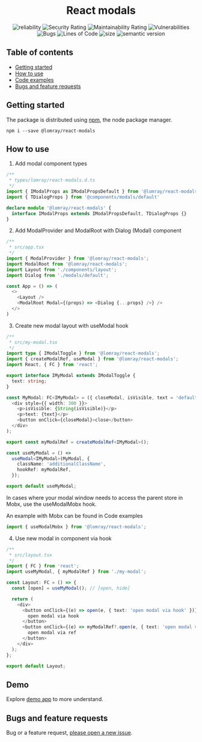 <h1 align='center'>React modals</h1>

<p align="center">
  <img src="https://sonarcloud.io/api/project_badges/measure?project=react-modals&metric=reliability_rating" alt="reliability">
  <img src="https://sonarcloud.io/api/project_badges/measure?project=react-modals&metric=security_rating" alt="Security Rating">
  <img src="https://sonarcloud.io/api/project_badges/measure?project=react-modals&metric=sqale_rating" alt="Maintainability Rating">
  <img src="https://sonarcloud.io/api/project_badges/measure?project=react-modals&metric=vulnerabilities" alt="Vulnerabilities">
  <img src="https://sonarcloud.io/api/project_badges/measure?project=react-modals&metric=bugs" alt="Bugs">
  <img src="https://sonarcloud.io/api/project_badges/measure?project=react-modals&metric=ncloc" alt="Lines of Code">
  <img src="https://img.shields.io/npm/l/@lomray/react-modals" alt="size">
  <img src="https://img.shields.io/npm/v/@lomray/react-modals?label=semantic%20release&logo=semantic-release" alt="semantic version">
</p>

## Table of contents
- [Getting started](#getting-started)
- [How to use](#how-to-use)
- [Code examples](#demo)
- [Bugs and feature requests](#bugs-and-feature-requests)

## Getting started

The package is distributed using [npm](https://www.npmjs.com/), the node package manager.

```
npm i --save @lomray/react-modals
```

## How to use

1. Add modal component types
```typescript
/**
 * types/lomray/react-modals.d.ts
 */
import { IModalProps as IModalPropsDefault } from '@lomray/react-modals'
import { TDialogProps } from '@components/modals/default'

declare module '@lomray/react-modals' {
  interface IModalProps extends IModalPropsDefault, TDialogProps {}
}
```

2. Add ModalProvider and ModalRoot with Dialog (Modal) component
```typescript jsx
/**
 * src/app.tsx
 */
import { ModalProvider } from '@lomray/react-modals';
import ModalRoot from '@lomray/react-modals';
import Layout from './components/layout';
import Dialog from './modals/default';

const App = () => (
  <>
    <Layout />
    <ModalRoot Modal={(props) => <Dialog {...props} />} />
  </>
)
```

3. Create new  modal layout with useModal hook
```typescript jsx
/**
 * src/my-modal.tsx
 */
import type { IModalToggle } from '@lomray/react-modals';
import { createModalRef, useModal } from '@lomray/react-modals';
import React, { FC } from 'react';

export interface IMyModal extends IModalToggle {
  text: string;
}

const MyModal: FC<IMyModal> = ({ closeModal, isVisible, text = 'default' }) => (
  <div style={{ width: 300 }}>
    <p>isVisible: {String(isVisible)}</p>
    <p>text: {text}</p>
    <button onClick={closeModal}>close</button>
  </div>
);

export const myModalRef = createModalRef<IMyModal>();

const useMyModal = () =>
  useModal<IMyModal>(MyModal, {
    className: 'additionalClassName',
    hookRef: myModalRef,
  });

export default useMyModal;
```

In cases where your modal window needs to access the parent store in Mobx, use the useModalMobx hook.

An example with Mobx can be found in Code examples
```typescript jsx
import { useModalMobx } from '@lomray/react-modals';
```


4. Use new modal in component via hook
```typescript jsx
/**
 * src/layout.tsx
 */
import { FC } from 'react';
import useMyModal, { myModalRef } from './my-modal';

const Layout: FC = () => {
  const [open] = useMyModal(); // [open, hide]

  return (
    <div>
      <button onClick={(e) => open(e, { text: 'open modal via hook' })}>
        open modal via hook
      </button>
      <button onClick={(e) => myModalRef?.open(e, { text: 'open modal via ref' })}>
        open modal via ref
      </button>
    </div>
  );
};

export default Layout;
```

## Demo
Explore [demo app](https://github.com/Lomray-Software/modal-context-example) to more understand.

## Bugs and feature requests

Bug or a feature request, [please open a new issue](https://github.com/Lomray-Software/react-modals/issues/new).
